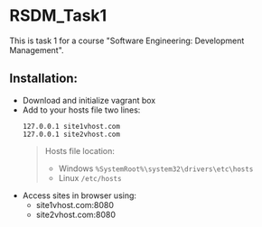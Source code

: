 # RSDM_Task1
This is task 1 for a course "Software Engineering: Development Management".

## Installation:
  - Download and initialize vagrant box
  - Add to your hosts file two lines:
    ```
    127.0.0.1 site1vhost.com
    127.0.0.1 site2vhost.com
    ```
    >Hosts file location:
    >- Windows
    >```%SystemRoot%\system32\drivers\etc\hosts```
    >- Linux
    >```/etc/hosts```
  - Access sites in browser using:
    - site1vhost.com:8080
    - site2vhost.com:8080
